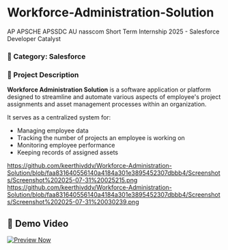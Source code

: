 # Workforce-Administration-Solution
AP APSCHE APSSDC AU nasscom Short Term Internship 2025 - Salesforce Developer Catalyst

### 📁 Category: Salesforce

### 📄 Project Description

**Workforce Administration Solution** is a software application or platform designed to streamline and automate various aspects of employee's project assignments and asset management processes within an organization.

It serves as a centralized system for:
- Managing employee data
- Tracking the number of projects an employee is working on
- Monitoring employee performance
- Keeping records of assigned assets

https://github.com/keerthivddv/Workforce-Administration-Solution/blob/faa831640556140a4184a301e3895452307dbbb4/Screenshots/Screenshot%202025-07-31%20025215.png
https://github.com/keerthivddv/Workforce-Administration-Solution/blob/faa831640556140a4184a301e3895452307dbbb4/Screenshots/Screenshot%202025-07-31%20030239.png

## 🎥 Demo Video
[![Preview Now](https://img.shields.io/badge/Preview-Video-blueviolet)](https://keerthivddv.github.io/Workforce-Administration-Solution/WAS%20Demo.html)

